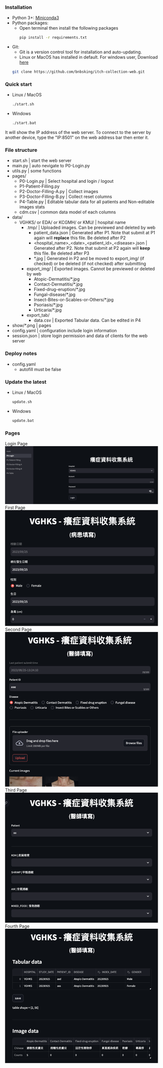 ### Installation
+ Python 3+: [Miniconda3](https://docs.conda.io/projects/miniconda/en/latest/)
+ Python packages:
    + Open terminal then install the following packages
        ```bash
        pip install -r requirements.txt
        ```
+ Git:
    + Git is a version control tool for installation and auto-updating.
    + Linux or MacOS has installed in default. For windows user, Download [here](https://git-scm.com/download/win)
    ```bash
    git clone https://github.com/bnbsking/itch-collection-web.git
    ```


### Quick start
+ Linux / MacOS
    ```bash
    ./start.sh
    ```
+ Windows
    ```bash
    ./start.bat
    ```
It will show the IP address of the web server. To connect to the server by another device, type the "IP:8501" on the web address bar then enter it.


### File structure
+ start.sh | start the web server
+ main.py | auto nevigate to P0-Login.py
+ utils.py | some functions
+ pages/
    + P0-Login.py | Select hospital and login / logout
    + P1-Patient-Filling.py
    + P2-Doctor-Filling-A.py | Collect images 
    + P3-Doctor-Filling-B.py | Collect reset columns
    + P4-Table.py | Editable tabular data for all patients and Non-editable images stats
    + cdm.csv | common data model of each columns
+ data/
    + VGHKS/ or EDA/ or KCGMH/ or  KMU/ | hospital name
        + .tmp/ | Uploaded images. Can be previewed and deleted by web
            + patient_data.json | Generated after P1. Note that submit at P1 again will **replace** this file. Be deleted after P2
            + \<hospital_name\>\_\<date\>\_\<patient_id\>\_\<disease\>.json | Generated after P2. Note that submit at P2 again will **keep** this file. Be deleted after P3
            + *.jpg | Generated in P2 and be moved to export_img/ (if checked) or be deleted (if not checked) after submitting
        + export_img/ | Exported images. Cannot be previewed or deleted by web
            + Atopic-Dermatitis/*.jpg
            + Contact-Dermatitis/*.jpg
            + Fixed-drug-eruption/*.jpg
            + Fungal-disease/*.jpg
            + Insect-Bites-or-Scables-or-Others/*.jpg
            + Psoriasis/*.jpg
            + Urticaria/*.jpg
        + export_tab/
            + data.csv | Exported Tabular data. Can be edited in P4
+ show/*.png | pages
+ config.yaml | configuration include login information
+ session.json | store login permission and data of clients for the web server


### Deploy notes
+ config.yaml
    + autofill must be false


### Update the latest
+ Linux / MacOS
    ```bash
    update.sh
    ```
+ Windows
    ```bash
    update.bat
    ```


### Pages
Login Page
![Login Page](show/p0.png)
First Page
![First Page](show/p1.png)
Second Page
![Second Page](show/p2.png)
Third Page
![Third Page](show/p3.png)
Fourth Page
![Fourth Page](show/p4.png)
